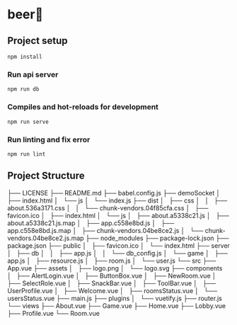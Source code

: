 # beer🍺

## Project setup
```
npm install
```
### Run api server
```
npm run db
```
### Compiles and hot-reloads for development
```
npm run serve
```
### Run linting and fix error
```
npm run lint
```

## Project Structure
├── LICENSE
├── README.md
├── babel.config.js
├── demoSocket
│   ├── index.html
│   └── js
│       └── index.js
├── dist
│   ├── css
│   │   ├── about.536a3171.css
│   │   └── chunk-vendors.04f85cfa.css
│   ├── favicon.ico
│   ├── index.html
│   └── js
│       ├── about.a5338c21.js
│       ├── about.a5338c21.js.map
│       ├── app.c558e8bd.js
│       ├── app.c558e8bd.js.map
│       ├── chunk-vendors.04be8ce2.js
│       └── chunk-vendors.04be8ce2.js.map
├── node_modules
├── package-lock.json
├── package.json
├── public
│   ├── favicon.ico
│   └── index.html
├── server
│   ├── db
│   │   ├── app.js
│   │   └── db_config.js
│   └── game
│       ├── app.js
│       ├── resource.js
│       ├── room.js
│       └── user.js
└── src
    ├── App.vue
    ├── assets
    │   ├── logo.png
    │   └── logo.svg
    ├── components
    │   ├── AlertLogin.vue
    │   ├── ButtonBox.vue
    │   ├── NewRoom.vue
    │   ├── SelectRole.vue
    │   ├── SnackBar.vue
    │   ├── ToolBar.vue
    │   ├── UserProfile.vue
    │   ├── Welcome.vue
    │   ├── roomsStatus.vue
    │   └── usersStatus.vue
    ├── main.js
    ├── plugins
    │   └── vuetify.js
    ├── router.js
    └── views
        ├── About.vue
        ├── Game.vue
        ├── Home.vue
        ├── Lobby.vue
        ├── Profile.vue
        └── Room.vue